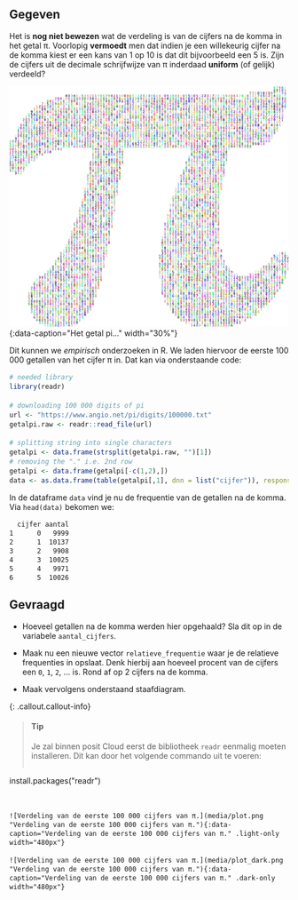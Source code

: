 ## Gegeven

Het is **nog niet bewezen** wat de verdeling is van de cijfers na de komma in het getal π. Voorlopig **vermoedt** men dat indien je een willekeurig cijfer na de komma kiest er een kans van 1 op 10 is dat dit bijvoorbeeld een 5 is. Zijn de cijfers uit de decimale schrijfwijze van π inderdaad **uniform** (of gelijk) verdeeld?

![Het getal pi...](media/getal_pi.png "Het getal pi..."){:data-caption="Het getal pi..." width="30%"}

Dit kunnen we *empirisch* onderzoeken in R. We laden hiervoor de eerste 100 000 getallen van het cijfer π in. Dat kan via onderstaande code:

```R
# needed library
library(readr)

# downloading 100 000 digits of pi
url <- "https://www.angio.net/pi/digits/100000.txt"
getalpi.raw <- readr::read_file(url)

# splitting string into single characters
getalpi <- data.frame(strsplit(getalpi.raw, "")[1])
# removing the "." i.e. 2nd row
getalpi <- data.frame(getalpi[-c(1,2),])
data <- as.data.frame(table(getalpi[,1], dnn = list("cijfer")), responseName = "aantal")
```

In de dataframe `data` vind je nu de frequentie van de getallen na de komma. Via `head(data)` bekomen we:

```
  cijfer aantal
1      0   9999
2      1  10137
3      2   9908
4      3  10025
5      4   9971
6      5  10026
```

## Gevraagd


- Hoeveel getallen na de komma werden hier opgehaald? Sla dit op in de variabele `aantal_cijfers`.

- Maak nu een nieuwe vector `relatieve_frequentie` waar je de relatieve frequenties in opslaat. Denk hierbij aan hoeveel procent van de cijfers een `0`, `1`, `2`, ... is. Rond af op 2 cijfers na de komma.

- Maak vervolgens onderstaand staafdiagram.


{: .callout.callout-info}
>#### Tip
> Je zal binnen posit Cloud eerst de bibliotheek `readr` eenmalig moeten installeren. Dit kan door het volgende commando uit te voeren:
> 
>  ```R
install.packages("readr")
```


![Verdeling van de eerste 100 000 cijfers van π.](media/plot.png "Verdeling van de eerste 100 000 cijfers van π."){:data-caption="Verdeling van de eerste 100 000 cijfers van π." .light-only width="480px"}

![Verdeling van de eerste 100 000 cijfers van π.](media/plot_dark.png "Verdeling van de eerste 100 000 cijfers van π."){:data-caption="Verdeling van de eerste 100 000 cijfers van π." .dark-only width="480px"}